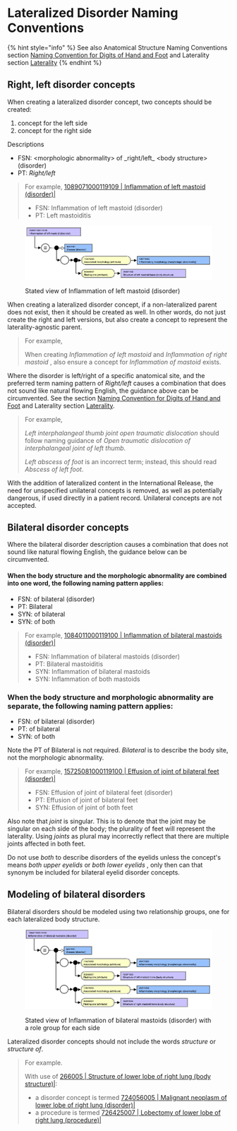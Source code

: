 # Lateralized Disorder Naming Conventions

{% hint style="info" %}
See also Anatomical Structure Naming Conventions section [Naming Convention for Digits of Hand and Foot](../../body-structure/index/naming-convention-for-digits-of-hand-and-foot.md) and Laterality section [Laterality](../../body-structure/anatomical-concept-model/laterality.md)
{% endhint %}

## Right, left disorder concepts

When creating a lateralized disorder concept, two concepts should be created:

1. concept for the left side
2. concept for the right side

Descriptions

* FSN: \<morphologic abnormality> of \_right/left\_ \<body structure> (disorder)
* PT: _Right/left_

> For example, [1089071000119109 | Inflammation of left mastoid (disorder)|](http://snomed.info/id/1089071000119109)
>
> * FSN: Inflammation of left mastoid (disorder)
> * PT: Left mastoiditis

<figure><img src="../../../../../.gitbook/assets/image (5) (1).png" alt=""><figcaption><p>Stated view of Inflammation of left mastoid (disorder)</p></figcaption></figure>

When creating a lateralized disorder concept, if a non-lateralized parent does not exist, then it should be created as well. In other words, do not just create the right and left versions, but also create a concept to represent the laterality-agnostic parent.

> For example,
>
> When creating _Inflammation of left mastoid_ and _Inflammation of right mastoid_ , also ensure a concept for _Inflammation of mastoid_ exists.

Where the disorder is left/right of a specific anatomical site, and the preferred term naming pattern of _Right/left_ causes a combination that does not sound like natural flowing English, the guidance above can be circumvented. See the section [Naming Convention for Digits of Hand and Foot](../../../../../authoring/clinical-finding-and-disorder/Naming-Convention-for-Digits-of-Hand-and-Foot_174690334.html) and Laterality section [Laterality](../../../../../authoring/clinical-finding-and-disorder/Laterality_174690325.html).

> For example,
>
> _Left interphalangeal thumb joint open traumatic dislocation_ should follow naming guidance of _Open traumatic dislocation of interphalangeal joint of left thumb_.
>
> _Left abscess of foot_ is an incorrect term; instead, this should read _Abscess of left foot_.

With the addition of lateralized content in the International Release, the need for unspecified unilateral concepts is removed, as well as potentially dangerous, if used directly in a patient record. Unilateral concepts are not accepted.

## Bilateral disorder concepts

Where the bilateral disorder description causes a combination that does not sound like natural flowing English, the guidance below can be circumvented.

#### When the body structure and the morphologic abnormality are combined into one word, the following naming pattern applies:

* FSN: of bilateral (disorder)
* PT: Bilateral
* SYN: of bilateral
* SYN: of both

> For example, [1084011000119100 | Inflammation of bilateral mastoids (disorder)|](http://snomed.info/id/1084011000119100)
>
> * FSN: Inflammation of bilateral mastoids (disorder)
> * PT: Bilateral mastoiditis
> * SYN: Inflammation of bilateral mastoids
> * SYN: Inflammation of both mastoids

### When the body structure and morphologic abnormality are separate, the following naming pattern applies:

* FSN: of bilateral (disorder)
* PT: of bilateral
* SYN: of both

Note the PT of Bilateral is not required. _Bilateral_ is to describe the body site, not the morphologic abnormality.

> For example, [15725081000119100 | Effusion of joint of bilateral feet (disorder)|](http://snomed.info/id/15725081000119100)
>
> * FSN: Effusion of joint of bilateral feet (disorder)
> * PT: Effusion of joint of bilateral feet
> * SYN: Effusion of joint of both feet

Also note that _joint_ is singular. This is to denote that the joint may be singular on each side of the body; the plurality of feet will represent the laterality. Using _joints_ as plural may incorrectly reflect that there are multiple joints affected in both feet.

Do not use _both_ to describe disorders of the eyelids unless the concept's means _both upper eyelids_ or _both lower eyelids_ , only then can that synonym be included for bilateral eyelid disorder concepts.

## Modeling of bilateral disorders

Bilateral disorders should be modeled using two relationship groups, one for each lateralized body structure.

<figure><img src="../../../../../.gitbook/assets/image (7) (1).png" alt=""><figcaption><p>Stated view of Inflammation of bilateral mastoids (disorder) with a role group for each side</p></figcaption></figure>

Lateralized disorder concepts should not include the words _structure_ or _structure of_.

> For example.
>
> With use of [266005 | Structure of lower lobe of right lung (body structure)|](http://snomed.info/id/266005):
>
> * a disorder concept is termed [724056005 | Malignant neoplasm of lower lobe of right lung (disorder)|](http://snomed.info/id/724056005)
> * a procedure is termed [726425007 | Lobectomy of lower lobe of right lung (procedure)|](http://snomed.info/id/726425007)
